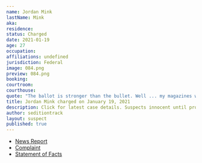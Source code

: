 ```yaml
---
name: Jordan Mink
lastName: Mink
aka:
residence:
status: Charged
date: 2021-01-19
age: 27
occupation:
affiliations: undefined
jurisdiction: Federal
image: 084.png
preview: 084.png
booking:
courtroom:
courthouse:
quote: "The ballot is stronger than the bullet. Well ... my magazines will be fully loaded just in case it’s not."
title: Jordan Mink charged on January 19, 2021
description: Click for latest case details. Suspects innocent until proven guilty.
author: seditiontrack
layout: suspect
published: true
---
```

- [News Report](https://triblive.com/local/feds-oakdale-man-stormed-capitol-with-baseball-bat-stole-chair/)
- [Complaint](https://www.justice.gov/opa/page/file/1357221/download)
- [Statement of Facts](https://www.justice.gov/opa/page/file/1357221/download)
